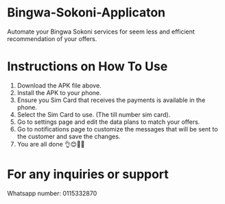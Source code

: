 # Bingwa-Sokoni-Applicaton
Automate your Bingwa Sokoni services for seem less and efficient recommendation of your offers.

# Instructions on How To Use
1. Download the APK file above.
2. Install the APK to your phone.
3. Ensure you Sim Card that receives the payments is available in the phone.
4. Select the Sim Card to use. (The till number sim card).
5. Go to settings page and edit the data plans to match your offers.
6. Go to notifications page to customize the messages that will be sent to the customer and save the changes.
7. You are all done 👌😊👏👏

# For any inquiries or support 
Whatsapp number: 0115332870
